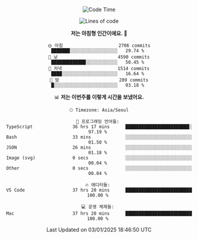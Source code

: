 <div align="center">

<br />

 <!--START_SECTION:waka-->
![Code Time](http://img.shields.io/badge/Code%20Time-3%2C911%20hrs%2059%20mins-blue)

![Lines of code](https://img.shields.io/badge/%EC%A0%80%EB%8A%94%20%EC%97%AC%ED%83%9C%EA%B9%8C%EC%A7%80%20-4.7%20million%20%EC%A4%84%EC%9D%98%20%EC%BD%94%EB%93%9C%EB%A5%BC%20%EC%9E%91%EC%84%B1%ED%96%88%EC%96%B4%EC%9A%94.-blue)

**저는 아침형 인간이에요. 🐤** 

```text
🌞 아침                     2706 commits        ███████░░░░░░░░░░░░░░░░░░   29.74 % 
🌆 낮　                     4590 commits        █████████████░░░░░░░░░░░░   50.45 % 
🌃 저녁                     1514 commits        ████░░░░░░░░░░░░░░░░░░░░░   16.64 % 
🌙 밤　                     289 commits         █░░░░░░░░░░░░░░░░░░░░░░░░   03.18 % 
```


📊 **저는 이번주를 이렇게 시간을 보냈어요.** 

```text
🕑︎ Timezone: Asia/Seoul

💬 프로그래밍 언어들: 
TypeScript               36 hrs 17 mins      ████████████████████████░   97.19 % 
Bash                     33 mins             ░░░░░░░░░░░░░░░░░░░░░░░░░   01.50 % 
JSON                     26 mins             ░░░░░░░░░░░░░░░░░░░░░░░░░   01.18 % 
Image (svg)              0 secs              ░░░░░░░░░░░░░░░░░░░░░░░░░   00.04 % 
Other                    0 secs              ░░░░░░░░░░░░░░░░░░░░░░░░░   00.04 % 

🔥 에디터들: 
VS Code                  37 hrs 20 mins      █████████████████████████   100.00 % 

💻 운영 체제들: 
Mac                      37 hrs 20 mins      █████████████████████████   100.00 % 
```


 Last Updated on 03/01/2025 18:46:50 UTC
<!--END_SECTION:waka-->

</div>

